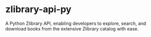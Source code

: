 # zlibrary-api-py
A Python Zlibrary API, enabling developers to explore, search, and download books from the extensive Zlibrary catalog with ease.

